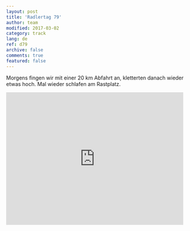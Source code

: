```yaml
---   
layout: post 
title: 'Radlertag 79'  
author: team 
modified: 2017-03-02
category: track 
lang: de 
ref: d79
archive: false 
comments: true 
featured: false 
--- 
```


 Morgens fingen wir mit einer 20 km Abfahrt an, kletterten danach wieder etwas hoch. Mal wieder schlafen am Rastplatz. 

<iframe width='480' height='360' src='http://track-kit.net/maps_s3/?v=embed&track=237070.gpx' frameborder='0' allowfullscreen></iframe>